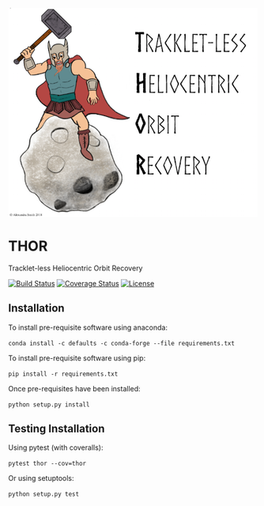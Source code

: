 ![banner](docs/images/banner_med.png)
# THOR
Tracklet-less Heliocentric Orbit Recovery

[![Build Status](https://www.travis-ci.com/moeyensj/RaSCaLS.svg?token=sWjpnqPgpHyuq3j7qPuj&branch=master)](https://www.travis-ci.com/moeyensj/RaSCaLS)
[![Coverage Status](https://coveralls.io/repos/github/moeyensj/thor/badge.svg?t=Eu0phN)](https://coveralls.io/github/moeyensj/thor)
[![License](https://img.shields.io/badge/License-BSD%203--Clause-blue.svg)](https://opensource.org/licenses/BSD-3-Clause)

## Installation
To install pre-requisite software using anaconda: 

```conda install -c defaults -c conda-forge --file requirements.txt```

To install pre-requisite software using pip:

```pip install -r requirements.txt```

Once pre-requisites have been installed:

```python setup.py install```

## Testing Installation

Using pytest (with coveralls):

```pytest thor --cov=thor```

Or using setuptools:

```python setup.py test```
